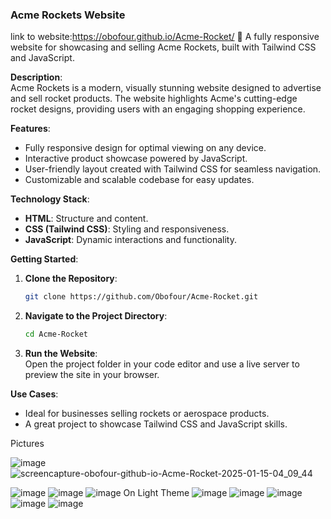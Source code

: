 ### Acme Rockets Website  
link to website:https://obofour.github.io/Acme-Rocket/
🚀 A fully responsive website for showcasing and selling Acme Rockets, built with Tailwind CSS and JavaScript.  

**Description**:  
Acme Rockets is a modern, visually stunning website designed to advertise and sell rocket products. The website highlights Acme's cutting-edge rocket designs, providing users with an engaging shopping experience.  

**Features**:  
- Fully responsive design for optimal viewing on any device.  
- Interactive product showcase powered by JavaScript.  
- User-friendly layout created with Tailwind CSS for seamless navigation.  
- Customizable and scalable codebase for easy updates.  

**Technology Stack**:  
- **HTML**: Structure and content.  
- **CSS (Tailwind CSS)**: Styling and responsiveness.  
- **JavaScript**: Dynamic interactions and functionality.  

**Getting Started**:  
1. **Clone the Repository**:  
   ```bash  
   git clone https://github.com/Obofour/Acme-Rocket.git 
   ```  
2. **Navigate to the Project Directory**:  
   ```bash  
   cd Acme-Rocket
   ```  
3. **Run the Website**:  
   Open the project folder in your code editor and use a live server to preview the site in your browser.  

**Use Cases**:  
- Ideal for businesses selling rockets or aerospace products.  
- A great project to showcase Tailwind CSS and JavaScript skills.  

  
Pictures

![image](https://github.com/user-attachments/assets/30632981-f22c-4e3d-a1b2-930b82c1ec97)
![screencapture-obofour-github-io-Acme-Rocket-2025-01-15-04_09_44](https://github.com/user-attachments/assets/9ab1e258-1c8f-43e4-9061-dc4f0a177bd3)

![image](https://github.com/user-attachments/assets/9e12ef9c-d870-498c-a77e-4d26f751199e)
![image](https://github.com/user-attachments/assets/efe8f7d7-e5ae-4904-a7d4-794f1c9a831b)
![image](https://github.com/user-attachments/assets/bc27d16d-980d-4361-b27e-a3529f8e1487)
 On Light Theme
![image](https://github.com/user-attachments/assets/b2be92a9-0b8f-4ccb-9220-bb084db392f6)
![image](https://github.com/user-attachments/assets/4eb9e0f1-c8c1-4a2a-8e33-f19df3220bed)
![image](https://github.com/user-attachments/assets/68851ce7-f8cb-4a5d-9bd1-c81f2c600966)
![image](https://github.com/user-attachments/assets/4b60df0f-7c39-4f19-b30a-007525cdb369)
![image](https://github.com/user-attachments/assets/2999ba41-2c26-4e3e-9d2d-4f8e893d49b4)






